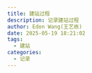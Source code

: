 ```yaml
---
title: 建站过程
description: 记录建站过程
author: Edon Wang(王艺栋)
date: 2025-05-19 18:21:02
tags:
  - 建站
categories:
  - 记录
---
```

